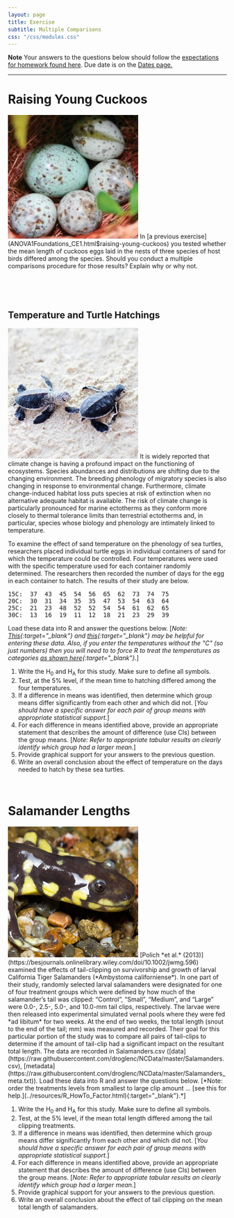 ```yaml
---
layout: page
title: Exercise
subtitle: Multiple Comparisons
css: "/css/modules.css"
---
```


<div class="alert alert-warning">
  <strong>Note</strong> Your answers to the questions below should follow the <a href="../../resources/hwformat" target="_blank">expectations for homework found here</a>. Due date is on the <a href="../../resources/Dates-Current" target="_blank">Dates page.</a>
</div>

----

# Raising Young Cuckoos
<img src="../zimgs/cuckoo-eggs.jpg" alt="Cuckoo Eggs" class="img-right">
In [a previous exercise](ANOVA1Foundations_CE1.html$raising-young-cuckoos) you tested whether the mean length of cuckoos eggs laid in the nests of three species of host birds differed among the species. Should you conduct a multiple comparisons procedure for those results? Explain why or why not.

&nbsp;

&nbsp;

## Temperature and Turtle Hatchings
<img src="../zimgs/sea_turtles.jpg" alt="Sea Turtles" class="img-right">
It is widely reported that climate change is having a profound impact on the functioning of ecosystems. Species abundances and distributions are shifting due to the changing environment. The breeding phenology of migratory species is also changing in response to environmental change. Furthermore, climate change-induced habitat loss puts species at risk of extinction when no alternative adequate habitat is available. The risk of climate change is particularly pronounced for marine ectotherms as they conform more closely to thermal tolerance limits than terrestrial ectotherms and, in particular, species whose biology and phenology are intimately linked to temperature.

To examine the effect of sand temperature on the phenology of sea turtles, researchers placed individual turtle eggs in individual containers of sand for which the temperature could be controlled. Four temperatures were used with the specific temperature used for each container randomly determined. The researchers then recorded the number of days for the egg in each container to hatch. The results of their study are below.

<pre>
15C:  37  43  45  54  56  65  62  73  74  75
20C:  30  31  34  35  35  47  53  54  63  64
25C:  21  23  48  52  52  54  54  61  62  65
30C:  13  16  19  11  12  18  21  23  29  39
</pre>

Load these data into R and answer the questions below. [*Note: [This](../resources/R_HowTo_StackedData.html){:target="_blank"} and [this](http://derekogle.com/NCMTH107/resources/FAQs/enter-data.html){:target="_blank"} may be helpful for entering these data. Also, if you enter the temperatures without the "C" (so just numbers) then you will need to to force R to treat the temperatures as categories [as shown here](../resources/R_HowTo_Factor.html){:target="_blank"}.*]

1. Write the H<sub>0</sub> and H<sub>A</sub> for this study. Make sure to define all symbols.
1. Test, at the 5% level, if the mean time to hatching differed among the four temperatures.
1. If a difference in means was identified, then determine which group means differ significantly from each other and which did not. [*You should have a specific answer for each pair of group means with appropriate statistical support.*]
1. For each difference in means identified above, provide an appropriate statement that describes the amount of difference (use CIs) between the group means. [*Note: Refer to appropriate tabular results an clearly identify which group had a larger mean.*]
1. Provide graphical support for your answers to the previous question.
1. Write an overall conclusion about the effect of temperature on the days needed to hatch by these sea turtles.

&nbsp;

# Salamander Lengths
<img src="../zimgs/salamander.jpg" alt="California Tiger Salamander" class="img-right">
[Polich *et al.* (2013)](https://besjournals.onlinelibrary.wiley.com/doi/10.1002/jwmg.596) examined the effects of tail-clipping on survivorship and growth of larval California Tiger Salamanders (*Ambystoma californiense*). In one part of their study, randomly selected larval salamanders were designated for one of four treatment groups which were defined by how much of the salamander’s tail was clipped: “Control”, “Small”, “Medium”, and “Large” were 0.0-, 2.5-, 5.0-, and 10.0-mm tail clips, respectively. The larvae were then released into experimental simulated vernal pools where they were fed *ad libitum* for two weeks. At the end of two weeks, the total length (snout to the end of the tail; mm) was measured and recorded. Their goal for this particular portion of the study was to compare all pairs of tail-clips to determine if the amount of tail-clip had a significant impact on the resultant total length. The data are recorded in Salamanders.csv ([data](https://raw.githubusercontent.com/droglenc/NCData/master/Salamanders.csv), [metadata](https://raw.githubusercontent.com/droglenc/NCData/master/Salamanders_meta.txt)). Load these data into R and answer the questions below. [*Note: order the treatments levels from smallest to large clip amount ... [see this for help.](../resources/R_HowTo_Factor.html){:target="_blank"}.*]

1. Write the H<sub>0</sub> and H<sub>A</sub> for this study. Make sure to define all symbols.
1. Test, at the 5% level, if the mean total length differed among the tail clipping treatments.
1. If a difference in means was identified, then determine which group means differ significantly from each other and which did not. [*You should have a specific answer for each pair of group means with appropriate statistical support.*]
1. For each difference in means identified above, provide an appropriate statement that describes the amount of difference (use CIs) between the group means. [*Note: Refer to appropriate tabular results an clearly identify which group had a larger mean.*]
1. Provide graphical support for your answers to the previous question.
1. Write an overall conclusion about the effect of tail clipping on the mean total length of salamanders.
